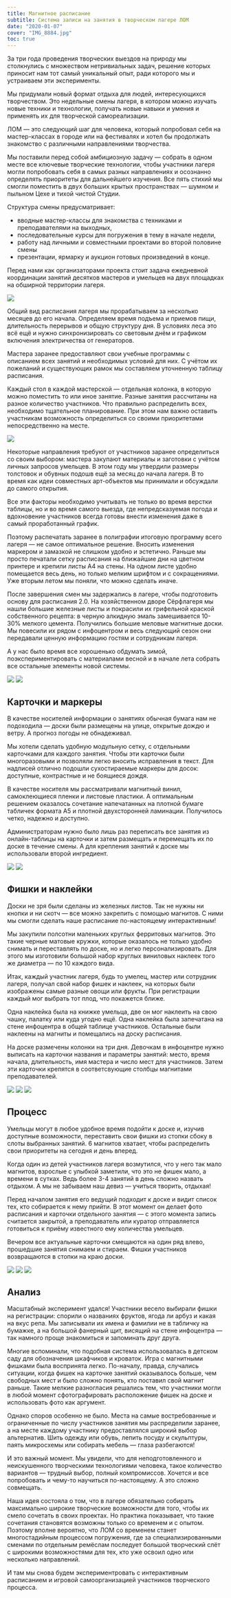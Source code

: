 ```yaml
---
title: Магнитное расписание
subtitle: Система записи на занятия в творческом лагере ЛОМ
date: "2020-01-07"
cover: "IMG_8884.jpg"
toc: true
---
```


За три года проведения творческих выездов на природу мы столкнулись с множеством нетривиальных задач, решение которых приносит нам тот самый уникальный опыт, ради которого мы и устраиваем эти эксперименты.

Мы придумали новый формат отдыха для людей, интересующихся творчеством. Это недельные смены лагеря, в котором можно изучать новые техники и технологии, получать новые навыки и умения и применять их для творческой самореализации.

ЛОМ — это следующий шаг для человека, который попробовал себя на мастер-классах в городе или на фестивалях и хотел бы продолжать знакомство с различными направлениями творчества.

Мы поставили перед собой амбициозную задачу — собрать в одном месте все ключевые творческие технологии, чтобы участники лагеря могли попробовать себя в самых разных направлениях и осознанно определять приоритеты для дальнейшего изучения. Все пять стихий мы смогли поместить в двух больших крытых пространствах — шумном и пыльном Цехе и тихой чистой Студии.

Структура смены предусматривает:

- вводные мастер-классы для знакомства с техниками и преподавателями на выходных,
- последовательные курсы для погружения в тему в начале недели,
- работу над личными и совместными проектами во второй половине смены
- презентации, ярмарку и аукцион готовых произведений в конце.

Перед нами как организаторами проекта стоит задача ежедневной координации занятий десятков мастеров и умельцев на двух площадках на обширной территории лагеря.

![](./images/IMG_1571.jpg)

Общий вид расписания лагеря мы прорабатываем за несколько месяцев до его начала. Определяем время подъема и приемов пищи, длительность перерывов и общую структуру дня. В условиях леса это всё ещё и нужно синхронизировать со световым днём и графиком включения электричества от генераторов.

Мастера заранее предоставляют свои учебные программы с описанием всех занятий и необходимых условий для них. С учётом их пожеланий и существующих рамок мы составляем уточненную таблицу расписания.

Каждый стол в каждой мастерской — отдельная колонка, в которую можно поместить то или иное занятие. Разные занятия рассчитаны на разное количество участников. Что правильно распределить всех, необходимо тщательное планирование. При этом нам важно оставить участникам возможность определиться со своими приоритетами непосредственно на месте.

![](./images/IMG_8714.jpg)

Некоторые направления требуют от участников заранее определиться со своим выбором: мастера закупают материалы и заготовки с учётом личных запросов умельцев. В этом году мы утвердили размеры толстовок и обувных подошв ещё за месяц до начала лагеря. В то время как идеи совместных арт-объектов мы принимали и обсуждали до самого открытия.

Все эти факторы необходимо учитывать не только во время верстки таблицы, но и во время самого выезда, где непредсказуемая погода и вдохновение участников всегда готовы внести изменения даже в самый проработанный график.

Поэтому распечатать заранее в полиграфии итоговую программу всего лагеря — не самое оптимальное решение. Вносить изменения маркером и замазкой не слишком удобно и эстетично. Раньше мы просто печатали сетку расписания на ближайшие дни на цветном принтере и крепили листы А4 на стены. На одном листе удобно помещается весь день, но только мелким шрифтом и с сокращениями. Уже вторым летом мы поняли, что можно сделать иначе.

После завершения смен мы задержались в лагере, чтобы подготовить основу для расписания 2.0. На хозяйственном дворе Сёрфлагеря мы нашли большие железные листы и покрасили их грифельной краской собственного рецепта: в черную алкидную эмаль замешивается 10-30% мелкого цемента. Получились большие меловые магнитные доски. Мы повесили их рядом с инфоцентром и весь следующий сезон они передавали ценную информацию гостям и сотрудникам лагеря.

А у нас было время все хорошенько обдумать зимой, поэкспериментировать с материалами весной и в начале лета собрать все остальные элементы новой системы.

![](./images/IMG_1574.jpg)
![](./images/IMG_1575.jpg)

## Карточки и маркеры

В качестве носителей информации о занятиях обычная бумага нам не подоходила — доски были размещены на улице, открытые дождю и ветру. А прогноз погоды не обнадеживал.

Мы хотели сделать удобную модульную сетку, с отдельными карточками для каждого занятия. Чтобы эти карточки были многоразовыми и позволяли легко вносить исправления в текст. Для надписей отлично подошли сухостираемые маркеры для досок: доступные, контрастные и не боящиеся дождя.

В качестве носителя мы рассматривали магнитный винил, самоклеющиеся пленки и листовые пластики. А оптимальным решением оказалось сочетание напечатанных на плотной бумаге табличек формата А5 и плотной двухсторонней ламинации. Получилось четко, надежно и доступно.

Администраторам нужно было лишь раз переписать все занятия из онлайн-таблицы на карточки и затем размещать и перемещать их по доске в течение смены. А для крепления занятий к доске мы использовали второй ингредиент.

![](./images/IMG_1590.jpg)
![](./images/IMG_8674.jpg)

## Фишки и наклейки

Доски не зря были сделаны из железных листов. Так не нужны ни кнопки и ни скотч — все можно закрепить с помощью магнитов. С ними мы смогли сделать наше расписание по-настоящему интерактивным!

Мы закупили полсотни маленьких круглых ферритовых магнитов. Это такие черные матовые кружки, которые оказалось не только удобно снимать и переставлять по доске, но и легко персонализировать. Для этого мы изготовили большой набор круглых виниловых наклеек того же диаметра — по 10 каждого вида.

Итак, каждый участник лагеря, будь то умелец, мастер или сотрудник лагеря, получал свой набор фишек и наклеек, на которых были изображены самые разные овощи или фрукты. При регистрации каждый мог выбрать тот плод, что покажется ближе.

Одна наклейка была на книжке умельца, две он мог наклеить на свою чашку, палатку или куда угодно ещё. Одна наклейка была запечатана на стене инфоцентра в общей таблице участников. Остальные были наклеены на магниты и помещались на доску расписания.

На доске размечены колонки на три дня. Девочкам в инфоцентре нужно выписать на карточки названия и параметры занятий: место, время начала, длительность, имя мастера и число мест для участников. Затем эти карточки крепятся в соответсвующие столбцы магнитами преподавателей.

![](./images/IMG_8775.jpg)
![](./images/IMG_8783.jpg)
![](./images/IMG_8835.jpg)

## Процесс

Умельцы могут в любое удобное время подойти к доске и, изучив доступные возможности, переставить свои фишки из стопки сбоку в слоты выбранных занятий. 6 магнитов хватает, чтобы распределить свои приоритеты на сегодня и день вперед.

Когда один из детей участников лагеря возмутился, что у него так мало магнитов, взрослые с улыбкой заметили, что это не фишек мало, а времени в сутках. Ведь более 3-4 занятий в день сложно назвать отдыхом. А мы не забываем наш девиз — учиться творить, отдыхая!

Перед началом занятия его ведущий подходит к доске и видит список тех, кто собирается к нему прийти. В этот момент он делает фото расписания и карточки отдельного занятия — с этого момента запись считается закрытой, а преподаватель или куратор отправляется готовиться к приёму известного ему количества умельцев.

Вечером все актуальные карточки смещаются на один ряд влево, прошедшие занятия снимаем и стираем. Фишки участников возвращаются в стопки на краю доски.

![](./images/IMG_8876.jpg)
![](./images/IMG_8900.jpg)
![](./images/IMG_9657.jpg)

## Анализ

Масштабный эксперимент удался! Участники весело выбирали фишки на регистрации: спорили о названиях фруктов, ягода ли арбуз и какая на вкус репа. Мы записывали их имена и фамилии не в табличку на бумажке, а на большой фанерный щит, висящий на стене инфоцентра — так намного проще знакомиться и запоминать друг друга.

Многие вспоминали, что подобная система использовалась в детском саду для обозначения шкафчиков и кроваток. Игра с магнитными фишками была воспринята легко. По-началу, правда, случались ситуации, когда фишек на карточке занятий оказывалось больше, чем свободных мест и было сложно понять, кто поставил свой магнит раньше. Такие мелкие разногласия решались тем, что участники могли в любой момент сфотографировать расположение фишек на доске и использовать фото как аргумент.

Однако споров особенно не было. Места на самые востребованные и ограниченные по числу участников занятия мы распределили заранее, а на месте каждому участнику предоставлялся широкий выбор альтернатив. Шить одежду или обувь, лепить посуду и скульптуры, паять микросхемы или собирать мебель — глаза разбегаются!

И это важный момент. Мы увидели, что для неподготовленного и неискушенного творческими технологиями человека, такое количество вариантов — трудный выбор, полный компромиссов. Хочется и все попробовать и чему-то научиться по-настоящему. А это сложно совмещать.

Наша идея состояла о том, что в лагере обязательно собирать максимально широкие творческие возможности для того, чтобы их смело сочетать в своих проектах. Но практика показывает, что такие сочетания становятся возможны только со временем и с опытом. Поэтому вполне вероятно, что ЛОМ со временем станет многостадийным процессом погружения, где за специализированными сменами по отдельным ремёслам последует большой творческий слёт с широкими возможностями для тех, кто уже освоил одно или несколько направлений.

И там мы снова будем экспериментровать с интерактивным расписанием и игровой самоорганизацией участников творческого процесса.
